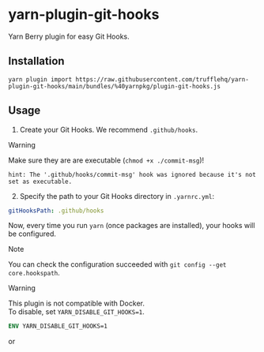 # yarn-plugin-git-hooks

Yarn Berry plugin for easy Git Hooks.

## Installation

```console
yarn plugin import https://raw.githubusercontent.com/trufflehq/yarn-plugin-git-hooks/main/bundles/%40yarnpkg/plugin-git-hooks.js
```

## Usage

1. Create your Git Hooks. We recommend `.github/hooks`.

> [!WARNING]  
> Make sure they are are executable (`chmod +x ./commit-msg`)!
>
> ```ansi
> hint: The '.github/hooks/commit-msg' hook was ignored because it's not set as executable.
> ```

2. Specify the path to your Git Hooks directory in `.yarnrc.yml`:

```yml
gitHooksPath: .github/hooks
```

Now, every time you run `yarn` (once packages are installed), your hooks will be configured.

> [!NOTE]  
> You can check the configuration succeeded with `git config --get core.hookspath`.

> [!WARNING]  
> This plugin is not compatible with Docker.  
> To disable, set `YARN_DISABLE_GIT_HOOKS=1`.
>
> ```dockerfile
> ENV YARN_DISABLE_GIT_HOOKS=1
> ```
>
> or
>
> ```console
>
> ```
